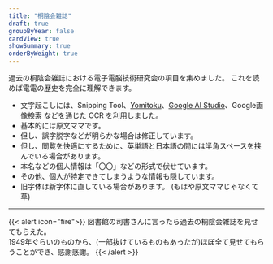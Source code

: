 ```yaml
---
title: "桐陰会雑誌"
draft: true
groupByYear: false
cardView: true
showSummary: true
orderByWeight: true
---
```


過去の桐陰会雑誌における電子電脳技術研究会の項目を集めました。
これを読めば電電の歴史を完全に理解できます。

- 文字起こしには、Snipping Tool、[Yomitoku](https://github.com/kotaro-kinoshita/yomitoku)、[Google AI Studio](https://aistudio.google.com)、Google画像検索 などを通じた OCR を利用しました。
- 基本的には原文ママです。
- 但し、誤字脱字などが明らかな場合は修正しています。
- 但し、閲覧を快適にするために、英単語と日本語の間には半角スペースを挟んでいる場合があります。
- 本名などの個人情報は「〇〇」などの形式で伏せています。
- その他、個人が特定できてしまうような情報も隠しています。
- 旧字体は新字体に直している場合があります。
(もはや原文ママじゃなくて草)

---
{{< alert icon="fire">}}
図書館の司書さんに言ったら過去の桐陰会雑誌を見せてもらえた。<br>1949年ぐらいのものから、(一部抜けているものもあったが)ほぼ全て見せてもらうことができ、感謝感謝。
{{< /alert >}}
<br><br>